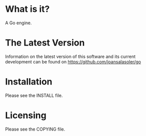 What is it?
===========

A Go engine.

The Latest Version
==================

Information on the latest version of this software and its current
development can be found on https://github.com/joansalasoler/go

Installation
============

Please see the INSTALL file.

Licensing
=========

Please see the COPYING file.
